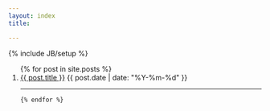 ```yaml
---
layout: index
title: 

---
```


{% include JB/setup %}


<ol class="index-list">
  {% for post in site.posts %}
  <li><a href="{{ post.url }}">{{ post.title }}</a>  <span class="t-meta">{{ post.date | date: "%Y-%m-%d" }} </span><hr></li>

    {% endfor %}
</ol>

